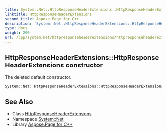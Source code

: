 ```yaml
---
title: System::Net::HttpResponseHeaderExtensions::HttpResponseHeaderExtensions constructor
linktitle: HttpResponseHeaderExtensions
second_title: Aspose.Page for C++
description: 'System::Net::HttpResponseHeaderExtensions::HttpResponseHeaderExtensions constructor. The deleted default constructor in C++.'
type: docs
weight: 200
url: /cpp/system.net/httpresponseheaderextensions/httpresponseheaderextensions/
---
```

## HttpResponseHeaderExtensions::HttpResponseHeaderExtensions constructor


The deleted default constructor.

```cpp
System::Net::HttpResponseHeaderExtensions::HttpResponseHeaderExtensions()=delete
```

## See Also

* Class [HttpResponseHeaderExtensions](../)
* Namespace [System::Net](../../)
* Library [Aspose.Page for C++](../../../)
